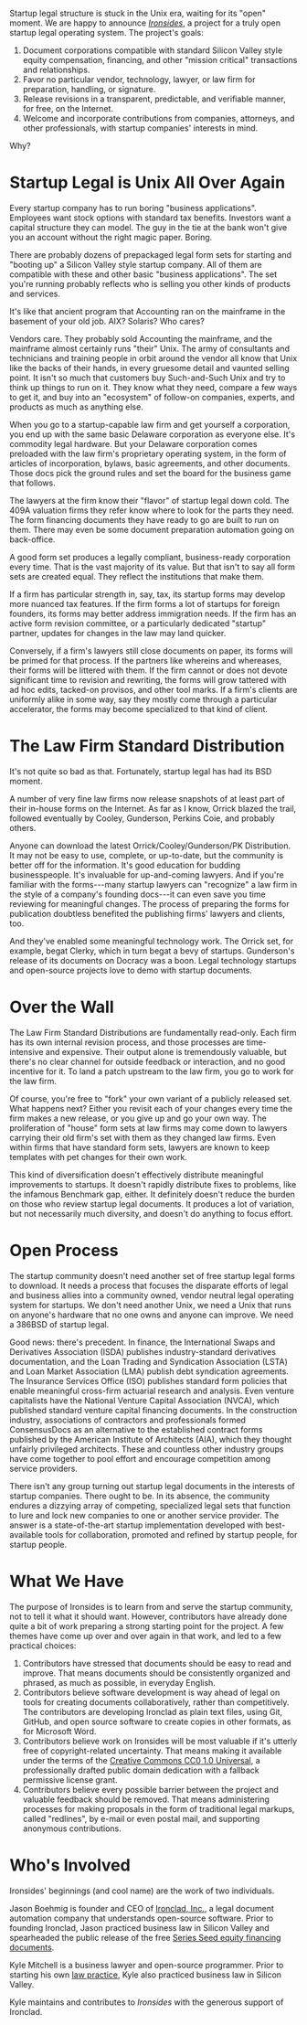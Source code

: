 Startup legal structure is stuck in the Unix era, waiting for its "open" moment. We are happy to announce [_Ironsides_](https://github.com/ironsides/ironsides), a project for a truly open startup legal operating system. The project's goals:

1. Document corporations compatible with standard Silicon Valley style equity compensation, financing, and other "mission critical" transactions and relationships.
2. Favor no particular vendor, technology, lawyer, or law firm for preparation, handling, or signature.
3. Release revisions in a transparent, predictable, and verifiable manner, for free, on the Internet.
4. Welcome and incorporate contributions from companies, attorneys, and other professionals, with startup companies' interests in mind.

Why?

# Startup Legal is Unix All Over Again

Every startup company has to run boring "business applications". Employees want stock options with standard tax benefits. Investors want a capital structure they can model. The guy in the tie at the bank won't give you an account without the right magic paper. Boring.

There are probably dozens of prepackaged legal form sets for starting and "booting up" a Silicon Valley style startup company. All of them are compatible with these and other basic "business applications". The set you're running probably reflects who is selling you other kinds of products and services.

It's like that ancient program that Accounting ran on the mainframe in the basement of your old job. AIX? Solaris? Who cares?

Vendors care. They probably sold Accounting the mainframe, and the mainframe almost certainly runs "their" Unix. The army of consultants and technicians and training people in orbit around the vendor all know that Unix like the backs of their hands, in every gruesome detail and vaunted selling point. It isn't so much that customers buy Such-and-Such Unix and try to think up things to run on it. They know what they need, compare a few ways to get it, and buy into an "ecosystem" of follow-on companies, experts, and products as much as anything else.

When you go to a startup-capable law firm and get yourself a corporation, you end up with the same basic Delaware corporation as everyone else. It's commodity legal hardware. But your Delaware corporation comes preloaded with the law firm's proprietary operating system, in the form of articles of incorporation, bylaws, basic agreements, and other documents. Those docs pick the ground rules and set the board for the business game that follows.

The lawyers at the firm know their "flavor" of startup legal down cold. The 409A valuation firms they refer know where to look for the parts they need. The form financing documents they have ready to go are built to run on them. There may even be some document preparation automation going on back-office.

A good form set produces a legally compliant, business-ready corporation every time. That is the vast majority of its value. But that isn't to say all form sets are created equal. They reflect the institutions that make them.

If a firm has particular strength in, say, tax, its startup forms may develop more nuanced tax features. If the firm forms a lot of startups for foreign founders, its forms may better address immigration needs. If the firm has an active form revision committee, or a particularly dedicated "startup" partner, updates for changes in the law may land quicker.

Conversely, if a firm's lawyers still close documents on paper, its forms will be primed for that process. If the partners like whereins and whereases, their forms will be littered with them. If the firm cannot or does not devote significant time to revision and rewriting, the forms will grow tattered with ad hoc edits, tacked-on provisos, and other tool marks. If a firm's clients are uniformly alike in some way, say they mostly come through a particular accelerator, the forms may become specialized to that kind of client.

# The Law Firm Standard Distribution

It's not quite so bad as that. Fortunately, startup legal has had its BSD moment.

A number of very fine law firms now release snapshots of at least part of their in-house forms on the Internet. As far as I know, Orrick blazed the trail, followed eventually by Cooley, Gunderson, Perkins Coie, and probably others.

Anyone can download the latest Orrick/Cooley/Gunderson/PK Distribution. It may not be easy to use, complete, or up-to-date, but the community is better off for the information. It's good education for budding businesspeople. It's invaluable for up-and-coming lawyers. And if you're familiar with the forms---many startup lawyers can "recognize" a law firm in the style of a company's founding docs---it can even save you time reviewing for meaningful changes. The process of preparing the forms for publication doubtless benefited the publishing firms' lawyers and clients, too.

And they've enabled some meaningful technology work. The Orrick set, for example, begat Clerky, which in turn begat a bevy of startups. Gunderson's release of its documents on Docracy was a boon. Legal technology startups and open-source projects love to demo with startup documents.

# Over the Wall

The Law Firm Standard Distributions are fundamentally read-only. Each firm has its own internal revision process, and those processes are time-intensive and expensive. Their output alone is tremendously valuable, but there's no clear channel for outside feedback or interaction, and no good incentive for it. To land a patch upstream to the law firm, you go to work for the law firm.

Of course, you're free to "fork" your own variant of a publicly released set. What happens next? Either you revisit each of your changes every time the firm makes a new release, or you give up and go your own way. The proliferation of "house" form sets at law firms may come down to lawyers carrying their old firm's set with them as they changed law firms. Even within firms that have standard form sets, lawyers are known to keep templates with pet changes for their own work.

This kind of diversification doesn't effectively distribute meaningful improvements to startups. It doesn't rapidly distribute fixes to problems, like the infamous Benchmark gap, either. It definitely doesn't reduce the burden on those who review startup legal documents. It produces a lot of variation, but not necessarily much diversity, and doesn't do anything to focus effort.

# Open Process

The startup community doesn't need another set of free startup legal forms to download. It needs a process that focuses the disparate efforts of legal and business allies into a community owned, vendor neutral legal operating system for startups. We don't need another Unix, we need a Unix that runs on anyone's hardware that no one owns and anyone can improve. We need a 386BSD of startup legal.

Good news: there's precedent. In finance, the International Swaps and Derivatives Association (ISDA) publishes industry-standard derivatives documentation, and the Loan Trading and Syndication Association (LSTA) and Loan Market Association (LMA) publish debt syndication agreements. The Insurance Services Office (ISO) publishes standard form policies that enable meaningful cross-firm actuarial research and analysis. Even venture capitalists have the National Venture Capital Association (NVCA), which published standard venture capital financing documents. In the construction industry, associations of contractors and professionals formed ConsensusDocs as an alternative to the established contract forms published by the American Institute of Architects (AIA), which they thought unfairly privileged architects. These and countless other industry groups have come together to pool effort and encourage competition among service providers.

There isn't any group turning out startup legal documents in the interests of startup companies. There ought to be. In its absence, the community endures a dizzying array of competing, specialized legal sets that function to lure and lock new companies to one or another service provider. The answer is a state-of-the-art startup implementation developed with best-available tools for collaboration, promoted and refined by startup people, for startup people.

# What We Have

The purpose of Ironsides is to learn from and serve the startup community, not to tell it what it should want. However, contributors have already done quite a bit of work preparing a strong starting point for the project. A few themes have come up over and over again in that work, and led to a few practical choices:

1. Contributors have stressed that documents should be easy to read and improve. That means documents should be consistently organized and phrased, as much as possible, in everyday English.
2. Contributors believe software development is way ahead of legal on tools for creating documents collaboratively, rather than competitively. The contributors are developing Ironclad as plain text files, using Git, GitHub, and open source software to create copies in other formats, as for Microsoft Word.
3. Contributors believe work on Ironsides will be most valuable if it's utterly free of copyright-related uncertainty. That means making it available under the terms of the [Creative Commons CC0 1.0 Universal](https://creativecommons.org/publicdomain/zero/1.0/), a professionally drafted public domain dedication with a fallback permissive license grant.
4. Contributors believe every possible barrier between the project and valuable feedback should be removed. That means administering processes for making proposals in the form of traditional legal markups, called "redlines", by e-mail or even postal mail, and supporting anonymous contributions.

# Who's Involved

Ironsides' beginnings (and cool name) are the work of two individuals.

Jason Boehmig is founder and CEO of [Ironclad, Inc.](https://ironclad.ai), a legal document automation company that understands open-source software. Prior to founding Ironclad, Jason practiced business law in Silicon Valley and spearheaded the public release of the free [Series Seed equity financing documents](https://github.com/seriesseed/equity).

Kyle Mitchell is a business lawyer and open-source programmer. Prior to starting his own [law practice](https://kemitchell.com), Kyle also practiced business law in Silicon Valley.

Kyle maintains and contributes to _Ironsides_ with the generous support of Ironclad.
